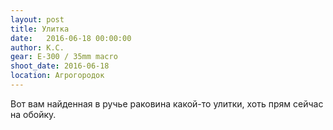 ```yaml
---
layout: post
title: Улитка
date:   2016-06-18 00:00:00
author: К.С.
gear: E-300 / 35mm macro
shoot_date: 2016-06-18
location: Агрогородок
---
```


Вот вам найденная в ручье раковина какой-то улитки, хоть прям сейчас на обойку.
